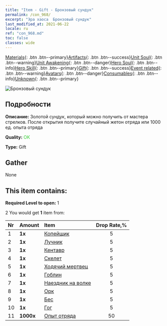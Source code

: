 ```yaml
---
title: "Item - Gift - Бронзовый сундук"
permalink: /con_968/
excerpt: "Эра хаоса  Бронзовый сундук"
last_modified_at: 2021-06-22
locale: ru
ref: "con_968.md"
toc: false
classes: wide
---
```

 [Materials](/ItemsRU/){: .btn .btn--primary}[Artifacts](/ItemsRU/Artifacts/){: .btn .btn--success}[Unit Soul](/ItemsRU/UnitSoul/){: .btn .btn--warning}[Unit Awakening](/ItemsRU/UnitAwakening/){: .btn .btn--danger}[Hero Soul](/ItemsRU/HeroSoul/){: .btn .btn--info}[Hero Skill](/ItemsRU/HeroSkill/){: .btn .btn--primary}[Gift](/ItemsRU/Gift/){: .btn .btn--success}[Event related](/ItemsRU/Events/){: .btn .btn--warning}[Avatars](/ItemsRU/Avatars/){: .btn .btn--danger}[Consumables](/ItemsRU/Consumables/){: .btn .btn--info}[Unknown](/ItemsRU/Unknown/){: .btn .btn--primary}

 ![Бронзовый сундук](/images/t/i_50001.png)

## Подробности
 **Описание:** Золотой сундук, который можно получить от мастера стрелков. После открытия получите случайный жетон отряда или 1000 ед. опыта отряда

 **Quality:** <span style="color: #32CD32">OK</span>

 **Type:** Gift

## Gather

  None

## This item contains:

 **Required Level to open:** 1

 2 You would get **1** item  from:

  | Nr | Amount |     Item    | Drop Rate,% |
  |:---|:-------|:------------|:---------:|
  | 1 |  **1x** | [Копейщик](/ItemsRU/unt_190/) | 5 | 
  | 2 |  **1x** | [Лучник](/ItemsRU/unt_191/) | 5 | 
  | 3 |  **1x** | [Кентавр](/ItemsRU/unt_199/) | 5 | 
  | 4 |  **1x** | [Скелет](/ItemsRU/unt_208/) | 5 | 
  | 5 |  **1x** | [Ходячий мертвец](/ItemsRU/unt_209/) | 5 | 
  | 6 |  **1x** | [Гоблин](/ItemsRU/unt_217/) | 5 | 
  | 7 |  **1x** | [Наездник на волке](/ItemsRU/unt_218/) | 5 | 
  | 8 |  **1x** | [Орк](/ItemsRU/unt_219/) | 5 | 
  | 9 |  **1x** | [Бес](/ItemsRU/unt_226/) | 5 | 
  | 10 |  **1x** | [Гог](/ItemsRU/unt_227/) | 5 | 
  | 11 |  **1000x** | [Опыт отряда](/ItemsRU/con_902/) | 50 | 
